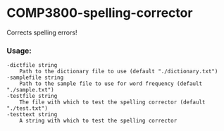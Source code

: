 # COMP3800-spelling-corrector

Corrects spelling errors!

### Usage:
    -dictfile string
        Path to the dictionary file to use (default "./dictionary.txt")
    -samplefile string
        Path to the sample file to use for word frequency (default "./sample.txt")
    -testfile string
        The file with which to test the spelling corrector (default "./test.txt")
    -testtext string
        A string with which to test the spelling corrector

